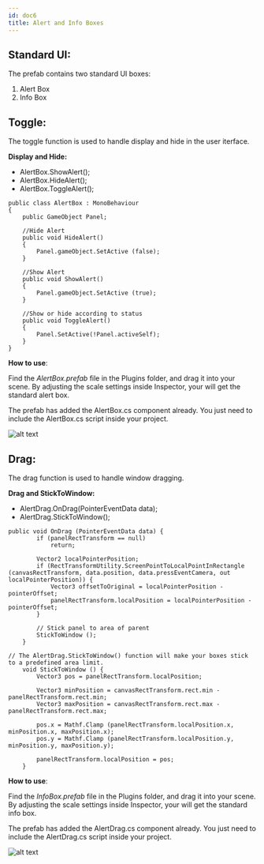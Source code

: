 ```yaml
---
id: doc6
title: Alert and Info Boxes
---
```

## Standard UI:

The prefab contains two standard UI boxes:
1. Alert Box
2. Info Box


## Toggle: 

The toggle function is used to handle display and hide in the user iterface.

**Display and Hide:**

- AlertBox.ShowAlert();
- AlertBox.HideAlert();
- AlertBox.ToggleAlert(); 

~~~~
public class AlertBox : MonoBehaviour 
{
	public GameObject Panel; 

	//Hide Alert
	public void HideAlert()
	{
		Panel.gameObject.SetActive (false);
	}

	//Show Alert
	public void ShowAlert()
	{
		Panel.gameObject.SetActive (true);
	}

	//Show or hide according to status 
	public void ToggleAlert()
	{
		Panel.SetActive(!Panel.activeSelf);
	}
}
~~~~
 

**How to use**:

Find the *AlertBox.prefab* file in the Plugins folder, and drag it into your scene. By adjusting the scale settings inside Inspector, your will get the standard alert box.  

The prefab has added the AlertBox.cs component already. You just need to include the AlertBox.cs script inside your project. 
 

![alt text](../img/alertbox01.gif) 



## Drag:

The drag function is used to handle window dragging. 

**Drag and StickToWindow:**

- AlertDrag.OnDrag(PointerEventData data);
- AlertDrag.StickToWindow(); 
  
~~~~
public void OnDrag (PointerEventData data) { 
		if (panelRectTransform == null)
			return;

		Vector2 localPointerPosition;
		if (RectTransformUtility.ScreenPointToLocalPointInRectangle (canvasRectTransform, data.position, data.pressEventCamera, out localPointerPosition)) {
			Vector3 offsetToOriginal = localPointerPosition - pointerOffset;
			panelRectTransform.localPosition = localPointerPosition - pointerOffset;
		}
	
		// Stick panel to area of parent
		StickToWindow ();
	}

// The AlertDrag.StickToWindow() function will make your boxes stick to a predefined area limit.
	void StickToWindow () {
		Vector3 pos = panelRectTransform.localPosition;

		Vector3 minPosition = canvasRectTransform.rect.min - panelRectTransform.rect.min;
		Vector3 maxPosition = canvasRectTransform.rect.max - panelRectTransform.rect.max;

		pos.x = Mathf.Clamp (panelRectTransform.localPosition.x, minPosition.x, maxPosition.x);
		pos.y = Mathf.Clamp (panelRectTransform.localPosition.y, minPosition.y, maxPosition.y);

		panelRectTransform.localPosition = pos;
	}
~~~~


**How to use**:

Find the *InfoBox.prefab* file in the Plugins folder, and drag it into your scene. By adjusting the scale settings inside Inspector, your will get the standard info box.  

The prefab has added the AlertDrag.cs component already. You just need to include the AlertDrag.cs script inside your project. 

![alt text](../img/alertbox02.gif) 
